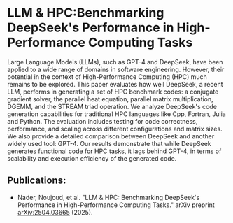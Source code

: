 #  LLM & HPC:Benchmarking DeepSeek's Performance in High-Performance Computing Tasks 

Large Language Models (LLMs), such as GPT-4 and DeepSeek, have been applied to a wide range of domains in software engineering. However, their potential in the context of High-Performance Computing (HPC) much remains to be explored. This paper evaluates how well DeepSeek, a recent LLM, performs in generating a set of HPC benchmark codes: a conjugate gradient solver, the parallel heat equation, parallel matrix multiplication, DGEMM, and the STREAM triad operation. We analyze DeepSeek's code generation capabilities for traditional HPC languages like Cpp, Fortran, Julia and Python. The evaluation includes testing for code correctness, performance, and scaling across different configurations and matrix sizes. We also provide a detailed comparison between DeepSeek and another widely used tool: GPT-4. Our results demonstrate that while DeepSeek generates functional code for HPC tasks, it lags behind GPT-4, in terms of scalability and execution efficiency of the generated code. 

## Publications:

* Nader, Noujoud, et al. "LLM & HPC: Benchmarking DeepSeek's Performance in High-Performance Computing Tasks." arXiv preprint [arXiv:2504.03665](https://arxiv.org/abs/2504.03665) (2025).
